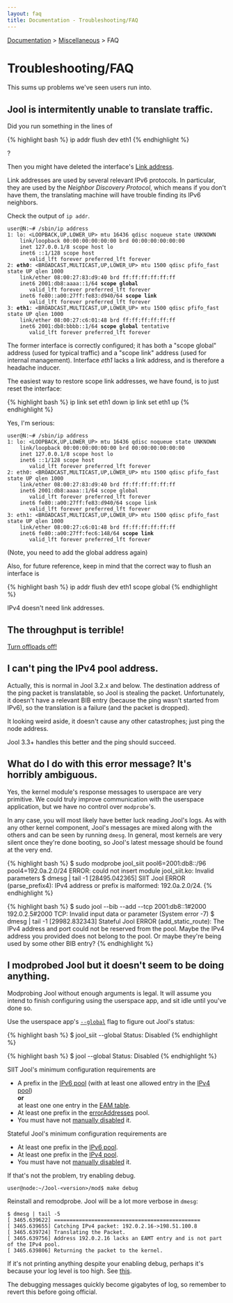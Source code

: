 ```yaml
---
layout: faq
title: Documentation - Troubleshooting/FAQ
---
```


[Documentation](doc-index.html) > [Miscellaneous](doc-index.html#miscellaneous) > FAQ

# Troubleshooting/FAQ

This sums up problems we've seen users run into.

## Jool is intermitently unable to translate traffic.

Did you run something in the lines of

{% highlight bash %}
ip addr flush dev eth1
{% endhighlight %}

?

Then you might have deleted the interface's <a href="http://en.wikipedia.org/wiki/Link-local_address" target="_blank">Link address</a>.

Link addresses are used by several relevant IPv6 protocols. In particular, they are used by the *Neighbor Discovery Protocol*, which means if you don't have them, the translating machine will have trouble finding its IPv6 neighbors.

Check the output of `ip addr`. 

<div class="highlight"><pre><code class="bash">user@N:~# /sbin/ip address
1: lo: &lt;LOOPBACK,UP,LOWER_UP&gt; mtu 16436 qdisc noqueue state UNKNOWN 
    link/loopback 00:00:00:00:00:00 brd 00:00:00:00:00:00
    inet 127.0.0.1/8 scope host lo
    inet6 ::1/128 scope host 
       valid_lft forever preferred_lft forever
2: <strong>eth0</strong>: &lt;BROADCAST,MULTICAST,UP,LOWER_UP&gt; mtu 1500 qdisc pfifo_fast state UP qlen 1000
    link/ether 08:00:27:83:d9:40 brd ff:ff:ff:ff:ff:ff
    inet6 2001:db8:aaaa::1/64 <strong>scope global</strong> 
       valid_lft forever preferred_lft forever
    inet6 fe80::a00:27ff:fe83:d940/64 <strong>scope link</strong> 
       valid_lft forever preferred_lft forever
3: <strong>eth1</strong>: &lt;BROADCAST,MULTICAST,UP,LOWER_UP&gt; mtu 1500 qdisc pfifo_fast state UP qlen 1000
    link/ether 08:00:27:c6:01:48 brd ff:ff:ff:ff:ff:ff
    inet6 2001:db8:bbbb::1/64 <strong>scope global</strong> tentative 
       valid_lft forever preferred_lft forever
</code></pre></div>

The former interface is correctly configured; it has both a "scope global" address (used for typical traffic) and a "scope link" address (used for internal management). Interface _eth1_ lacks a link address, and is therefore a headache inducer.

The easiest way to restore scope link addresses, we have found, is to just reset the interface:

{% highlight bash %}
ip link set eth1 down
ip link set eth1 up
{% endhighlight %}

Yes, I'm serious:

<div class="highlight"><pre><code class="bash">user@N:~# /sbin/ip address
1: lo: &lt;LOOPBACK,UP,LOWER_UP&gt; mtu 16436 qdisc noqueue state UNKNOWN 
    link/loopback 00:00:00:00:00:00 brd 00:00:00:00:00:00
    inet 127.0.0.1/8 scope host lo
    inet6 ::1/128 scope host 
       valid_lft forever preferred_lft forever
2: eth0: &lt;BROADCAST,MULTICAST,UP,LOWER_UP&gt; mtu 1500 qdisc pfifo_fast state UP qlen 1000
    link/ether 08:00:27:83:d9:40 brd ff:ff:ff:ff:ff:ff
    inet6 2001:db8:aaaa::1/64 scope global 
       valid_lft forever preferred_lft forever
    inet6 fe80::a00:27ff:fe83:d940/64 scope link 
       valid_lft forever preferred_lft forever
3: eth1: &lt;BROADCAST,MULTICAST,UP,LOWER_UP> mtu 1500 qdisc pfifo_fast state UP qlen 1000
    link/ether 08:00:27:c6:01:48 brd ff:ff:ff:ff:ff:ff
    inet6 fe80::a00:27ff:fec6:148/64 <strong>scope link</strong> 
       valid_lft forever preferred_lft forever
</code></pre></div>

(Note, you need to add the global address again)

Also, for future reference, keep in mind that the correct way to flush an interface is

{% highlight bash %}
ip addr flush dev eth1 scope global
{% endhighlight %}

IPv4 doesn't need link addresses.

## The throughput is terrible!

[Turn offloads off!](misc-offloading.html)

## I can't ping the IPv4 pool address.

Actually, this is normal in Jool 3.2.x and below. The destination address of the ping packet is translatable, so Jool is stealing the packet. Unfortunately, it doesn't have a relevant BIB entry (because the ping wasn't started from IPv6), so the translation is a failure (and the packet is dropped).

It looking weird aside, it doesn't cause any other catastrophes; just ping the node address.

Jool 3.3+ handles this better and the ping should succeed.

## What do I do with this error message? It's horribly ambiguous.

Yes, the kernel module's response messages to userspace are very primitive. We could truly improve communication with the userspace application, but we have no control over `modprobe`'s.

In any case, you will most likely have better luck reading Jool's logs. As with any other kernel component, Jool's messages are mixed along with the others and can be seen by running `dmesg`. In general, most kernels are very silent once they're done booting, so Jool's latest message should be found at the very end.

{% highlight bash %}
$ sudo modprobe jool_siit pool6=2001:db8::/96 pool4=192.0a.2.0/24
ERROR: could not insert module jool_siit.ko: Invalid parameters
$ dmesg | tail -1
[28495.042365] SIIT Jool ERROR (parse_prefix4): IPv4 address or prefix is malformed:
192.0a.2.0/24.
{% endhighlight %}

{% highlight bash %}
$ sudo jool --bib --add --tcp 2001:db8::1#2000 192.0.2.5#2000
TCP:
Invalid input data or parameter (System error -7)
$ dmesg | tail -1
[29982.832343] Stateful Jool ERROR (add_static_route): The IPv4 address and port could not be
reserved from the pool. Maybe the IPv4 address you provided does not belong to the pool.
Or maybe they're being used by some other BIB entry?
{% endhighlight %}


## I modprobed Jool but it doesn't seem to be doing anything.

Modprobing Jool without enough arguments is legal. It will assume you intend to finish configuring using the userspace app, and sit idle until you've done so.

Use the userspace app's [`--global`](usr-flags-global.html#description) flag to figure out Jool's status:

{% highlight bash %}
$ jool_siit --global
  Status: Disabled
{% endhighlight %}

{% highlight bash %}
$ jool --global
  Status: Disabled
{% endhighlight %}

SIIT Jool's minimum configuration requirements are

- A prefix in the [IPv6 pool](usr-flags-pool6.html) (with at least one allowed entry in the [IPv4 pool](usr-flags-pool4.html))  
**or**  
at least one one entry in the [EAM table](usr-flags-eamt.html).
- At least one prefix in the [errorAddresses](usr-flags-error-addresses.html) pool.
- You must have not [manually disabled](usr-flags-global.html#enable---disable) it.

Stateful Jool's minimum configuration requirements are

- At least one prefix in the [IPv6 pool](usr-flags-pool6.html).
- At least one prefix in the [IPv4 pool](usr-flags-pool4.html).
- You must have not [manually disabled](usr-flags-global.html#enable---disable) it.

If that's not the problem, try enabling debug.

	user@node:~/Jool-<version>/mod$ make debug

Reinstall and remodprobe. Jool will be a lot more verbose in `dmesg`:

	$ dmesg | tail -5
	[ 3465.639622] ===============================================
	[ 3465.639655] Catching IPv4 packet: 192.0.2.16->198.51.100.8
	[ 3465.639724] Translating the Packet.
	[ 3465.639756] Address 192.0.2.16 lacks an EAMT entry and is not part of the IPv4 pool.
	[ 3465.639806] Returning the packet to the kernel.

If it's not printing anything despite your enabling debug, perhaps it's because your log level is too high. See [this](http://elinux.org/Debugging_by_printing#Log_Levels).

The debugging messages quickly become gigabytes of log, so remember to revert this before going official.
